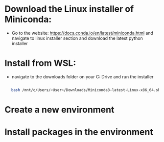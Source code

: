 # Download the Linux installer of Miniconda:

- Go to the website: https://docs.conda.io/en/latest/miniconda.html and navigate to linux installer section and download the latest python installer

# Install from WSL:

- navigate to the downloads folder on your C: Drive and run the installer

```bash

   bash /mnt/c/Users/<User>/Downloads/Miniconda3-latest-Linux-x86_64.sh
```

# Create a new environment

# Install packages in the environment
